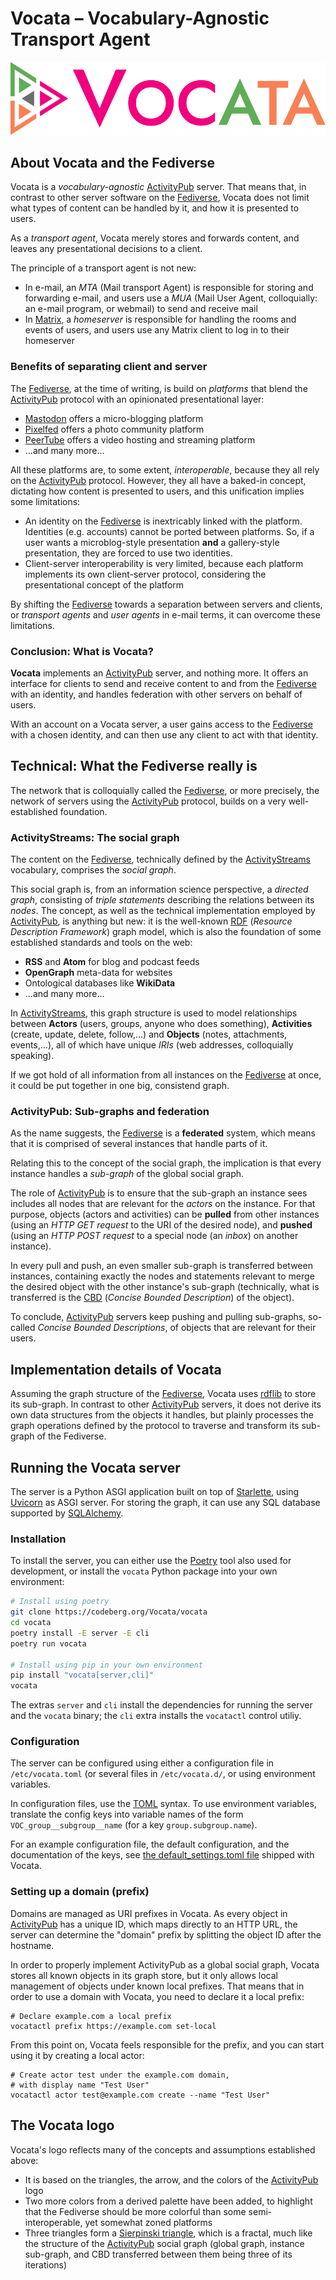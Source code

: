 <!--
SPDX-FileCopyrightText: © 2023 Dominik George <nik@naturalnet.de>

SPDX-License-Identifier: LGPL-3.0-or-later OR CC-BY-SA-4.0+
-->

# Vocata – Vocabulary-Agnostic Transport Agent

![Vocata logo](docs/_static/vocata.svg)

## About Vocata and the Fediverse

Vocata is a *vocabulary-agnostic* [ActivityPub] server.
That means that, in contrast to other server software
on the [Fediverse], Vocata does not limit what types
of content can be handled by it, and how it is presented
to users.

As a *transport agent*, Vocata merely stores and forwards
content, and leaves any presentational decisions to a
client.

The principle of a transport agent is not new:

* In e-mail, an *MTA* (Mail transport Agent) is responsible
  for storing and forwarding e-mail, and users use a *MUA*
  (Mail User Agent, colloquially: an e-mail program, or
  webmail) to send and receive mail
* In [Matrix], a *homeserver* is responsible for handling
  the rooms and events of users, and users use any Matrix
  client to log in to their homeserver

### Benefits of separating client and server

The [Fediverse], at the time of writing, is build on *platforms*
that blend the [ActivityPub] protocol with an opinionated
presentational layer:

* [Mastodon] offers a micro-blogging platform
* [Pixelfed] offers a photo community platform
* [PeerTube] offers a video hosting and streaming platform
* …and many more…

All these platforms are, to some extent, *interoperable*,
because they all rely on the [ActivityPub] protocol. However,
they all have a baked-in concept, dictating how content is
presented to users, and this unification implies some
limitations:

* An identity on the [Fediverse] is inextricably linked with
  the platform. Identities (e.g. accounts) cannot be ported
  between platforms. So, if a user wants a microblog-style
  presentation **and** a gallery-style presentation, they
  are forced to use two identities.
* Client-server interoperability is very limited, because
  each platform implements its own client-server protocol,
  considering the presentational concept of the platform

By shifting the [Fediverse] towards a separation between
servers and clients, or *transport agents* and *user agents*
in e-mail terms, it can overcome these limitations.


### Conclusion: What is Vocata?

**Vocata** implements an [ActivityPub] server, and nothing
more. It offers an interface for clients to send and
receive content to and from the [Fediverse] with an
identity, and handles federation with other servers on
behalf of users.

With an account on a Vocata server, a user gains access
to the [Fediverse] with a chosen identity, and can then use
any client to act with that identity.


## Technical: What the Fediverse really is

The network that is colloquially called the [Fediverse], or
more precisely, the network of servers using the [ActivityPub]
protocol, builds on a very well-established foundation.

### ActivityStreams: The social graph

The content on the [Fediverse], technically defined by the
[ActivityStreams] vocabulary, comprises the *social graph*.

This social graph is, from an information science perspective,
a *directed graph*, consisting of *triple statements* describing
the relations between its *nodes*. The concept, as well as the
technical implementation employed by [ActivityPub], is anything
but new: it is the well-known [RDF] (*Resource Description Framework*)
graph model, which is also the foundation of some established
standards and tools on the web:

* **RSS** and **Atom** for blog and podcast feeds
* **OpenGraph** meta-data for websites
* Ontological databases like **WikiData**
* …and many more…

In [ActivityStreams], this graph structure is used to model
relationships between **Actors** (users, groups, anyone who does
something), **Activities** (create, update, delete, follow,…) and **Objects**
(notes, attachments, events,…), all of which have unique *IRIs*
(web addresses, colloquially speaking).

If we got hold of all information from all instances on the
[Fediverse] at once, it could be put together in one big, consistend
graph.

### ActivityPub: Sub-graphs and federation

As the name suggests, the [Fediverse] is a **federated** system,
which means that it is comprised of several instances that handle
parts of it.

Relating this to the concept of the social graph, the implication
is that every instance handles a *sub-graph* of the global social
graph.

The role of [ActivityPub] is to ensure that the sub-graph an
instance sees includes all nodes that are relevant for the *actors*
on the instance. For that purpose, objects (actors and activities)
can be **pulled** from other instances (using an *HTTP GET request*
to the URI of the desired node), and **pushed** (using an
*HTTP POST request* to a special node (an *inbox*) on another
instance).

In every pull and push, an even smaller sub-graph is transferred
between instances, containing exactly the nodes and statements
relevant to merge the desired object with the other instance's
sub-graph (technically, what is transferred is the [CBD]
(*Concise Bounded Description*) of the object).

To conclude, [ActivityPub] servers keep pushing and pulling
sub-graphs, so-called *Concise Bounded Descriptions*, of objects
that are relevant for their users.

## Implementation details of Vocata

Assuming the graph structure of the [Fediverse], Vocata
uses [rdflib] to store its sub-graph. In contrast to other
[ActivityPub] servers, it does not derive its own data
structures from the objects it handles, but plainly
processes the graph operations defined by the protocol
to traverse and transform its sub-graph of the Fediverse.

## Running the Vocata server

The server is a Python ASGI application built on top of
[Starlette], using [Uvicorn] as ASGI server. For storing
the graph, it can use any SQL database supported by
[SQLAlchemy].

### Installation

To install the server, you can either use the [Poetry]
tool also used for development, or install the `vocata`
Python package into your own environment:

```sh
# Install using poetry
git clone https://codeberg.org/Vocata/vocata
cd vocata
poetry install -E server -E cli
poetry run vocata

# Install using pip in your own environment
pip install "vocata[server,cli]"
vocata
```

The extras `server` and `cli` install the dependencies
for running the server and the `vocata` binary;
the `cli` extra installs the `vocatactl` control
utiliy.

### Configuration

The server can be configured using either a configuration
file in `/etc/vocata.toml` (or several files in `/etc/vocata.d/`,
or using environment variables.

In configuration files, use the [TOML] syntax. To use environment
variables, translate the config keys into variable names of the form
`VOC_group__subgroup__name` (for a key `group.subgroup.name`).

For an example configuration file, the default configuration, and
the documentation of the keys, see
[the default_settings.toml file](./vocata/default_settings.toml) shipped
with Vocata.

### Setting up a domain (prefix)

Domains are managed as URI prefixes in Vocata. As every object in
[ActivityPub] has a unique ID, which maps directly to an HTTP URL,
the server can determine the "domain" prefix by splitting the object
ID after the hostname.

In order to properly implement ActivityPub as a global social graph,
Vocata stores all known objects in its graph store, but it only allows
local management of objects under known local prefixes. That means
that in order to use a domain with Vocata, you need to declare it
a local prefix:

```shell
# Declare example.com a local prefix
vocatactl prefix https://example.com set-local
```

From this point on, Vocata feels responsible for the prefix, and
you can start using it by creating a local actor:

```shell
# Create actor test under the example.com domain,
# with display name "Test User"
vocatactl actor test@example.com create --name "Test User"
```

## The Vocata logo

Vocata's logo reflects many of the concepts and assumptions
established above:

* It is based on the triangles, the arrow, and the colors
  of the [ActivityPub] logo
* Two more colors from a derived palette have been added, to
  highlight that the Fediverse should be more colorful than
  some semi-interoperable, yet somewhat zoned platforms
* Three triangles form a [Sierpinski triangle], which is a
  fractal, much like the structure of the [ActivityPub] social
  graph (global graph, instance sub-graph, and CBD transferred
  between them being three of its iterations)


[ActivityPub]: https://activitypub.rocks/
[Fediverse]: https://fediverse.party/
[Matrix]: https://matrix.org/
[Mastodon]: https://joinmastodon.org/
[Pixelfed]: https://pixelfed.org/
[PeerTUbe]: https://joinpeertube.org/
[ActivityStreams]: https://www.w3.org/TR/activitystreams-core/
[RDF]: https://www.w3.org/RDF/
[CBD]: https://www.w3.org/Submission/CBD/
[rdflib]: https://rdflib.readthedocs.io/en/stable/
[Sierpinski triangle]: https://en.wikipedia.org/wiki/Sierpi%C5%84ski_triangle
[Starlette]: https://www.starlette.io/
[Uvicorn]: https://www.uvicorn.org/
[SQLAlchemy]: https://www.sqlalchemy.org/
[Poetry]: https://python-poetry.org/
[TOML]: https://toml.io/en/
